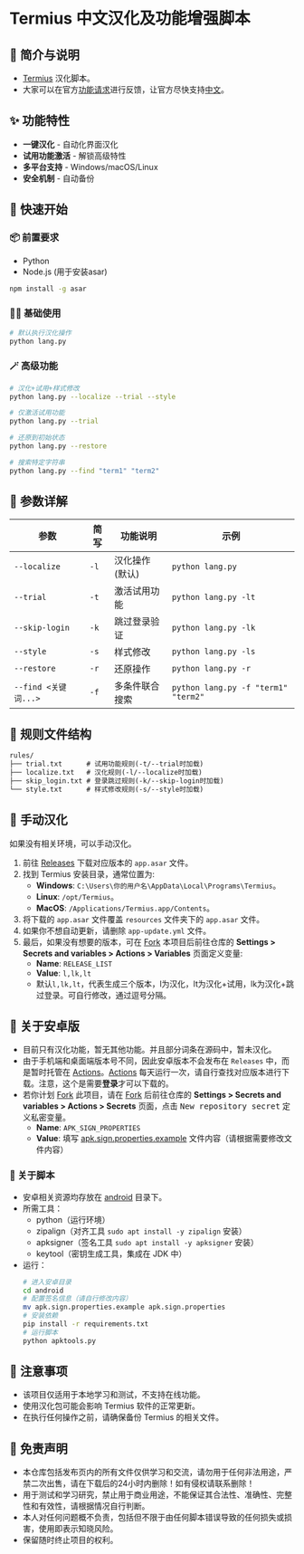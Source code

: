 # Termius 中文汉化及功能增强脚本

## 🎉 简介与说明

- [Termius][termius] 汉化脚本。
- 大家可以在官方[功能请求][consideration]进行反馈，让官方尽快支持[中文][localization]。

## ✨ 功能特性

- **一键汉化** - 自动化界面汉化
- **试用功能激活** - 解锁高级特性
- **多平台支持** - Windows/macOS/Linux
- **安全机制** - 自动备份

## 🚀 快速开始

### 📦 前置要求

- Python
- Node.js (用于安装asar)

```bash
npm install -g asar
```

### 🧑‍💻 基础使用

```bash
# 默认执行汉化操作
python lang.py
```

### 🪄 高级功能

```bash
# 汉化+试用+样式修改
python lang.py --localize --trial --style

# 仅激活试用功能
python lang.py --trial

# 还原到初始状态
python lang.py --restore

# 搜索特定字符串
python lang.py --find "term1" "term2"
```

## 🔬 参数详解

| 参数                | 简写   | 功能说明     | 示例                                  |
|-------------------|------|----------|-------------------------------------|
| `--localize`      | `-l` | 汉化操作(默认) | `python lang.py`                    |
| `--trial`         | `-t` | 激活试用功能   | `python lang.py -lt`                |
| `--skip-login`    | `-k` | 跳过登录验证   | `python lang.py -lk`                |
| `--style`         | `-s` | 样式修改     | `python lang.py -ls`                |
| `--restore`       | `-r` | 还原操作     | `python lang.py -r`                 |
| `--find <关键词...>` | `-f` | 多条件联合搜索  | `python lang.py -f "term1" "term2"` |

## 📂 规则文件结构

```markdown
rules/
├── trial.txt      # 试用功能规则(-t/--trial时加载)
├── localize.txt   # 汉化规则(-l/--localize时加载)
├── skip_login.txt # 登录跳过规则(-k/--skip-login时加载)
└── style.txt      # 样式修改规则(-s/--style时加载)
```

## 🤷 手动汉化

如果没有相关环境，可以手动汉化。

1. 前往 [Releases][releases] 下载对应版本的 `app.asar` 文件。
2. 找到 Termius 安装目录，通常位置为:
    - **Windows**: `C:\Users\你的用户名\AppData\Local\Programs\Termius`。
    - **Linux**: `/opt/Termius`。
    - **MacOS**: `/Applications/Termius.app/Contents`。
3. 将下载的 `app.asar` 文件覆盖 `resources` 文件夹下的 `app.asar` 文件。
4. 如果你不想自动更新，请删除 `app-update.yml` 文件。
5. 最后，如果没有想要的版本，可在 [Fork][fork] 本项目后前往仓库的 **Settings > Secrets and variables > Actions > Variables** 页面定义变量:
   - **Name**: `RELEASE_LIST`
   - **Value**: `l,lk,lt`
   - 默认`l,lk,lt`，代表生成三个版本，l为汉化，lt为汉化+试用，lk为汉化+跳过登录。可自行修改，通过逗号分隔。

## 📱 关于安卓版
- 目前只有汉化功能，暂无其他功能。并且部分词条在源码中，暂未汉化。
- 由于手机端和桌面端版本号不同，因此安卓版本不会发布在 `Releases` 中，而是暂时托管在 [Actions][localize-android]。[Actions][localize-android] 每天运行一次，请自行查找对应版本进行下载。注意，这个是需要**登录**才可以下载的。
- 若你计划 [Fork][fork] 此项目，请在 [Fork][fork] 后前往仓库的 **Settings > Secrets and variables > Actions > Secrets** 页面，点击 <kbd>New repository secret</kbd> 定义私密变量。
  - **Name**: `APK_SIGN_PROPERTIES`
  - **Value**: 填写 [apk.sign.properties.example](android/apk.sign.properties.example) 文件内容（请根据需要修改文件内容）

### 🤖 关于脚本
- 安卓相关资源均存放在 [android](android) 目录下。
- 所需工具：
  - python（运行环境）
  - zipalign（对齐工具 `sudo apt install -y zipalign` 安装）
  - apksigner（签名工具 `sudo apt install -y apksigner` 安装）
  - keytool（密钥生成工具，集成在 JDK 中）
- 运行：
   ```bash
   # 进入安卓目录
   cd android
   # 配置签名信息（请自行修改内容）
   mv apk.sign.properties.example apk.sign.properties
   # 安装依赖
   pip install -r requirements.txt
   # 运行脚本
   python apktools.py
   ```

## 🔔 注意事项

- 该项目仅适用于本地学习和测试，不支持在线功能。
- 使用汉化包可能会影响 Termius 软件的正常更新。
- 在执行任何操作之前，请确保备份 Termius 的相关文件。

## 📜 免责声明

- 本仓库包括发布页内的所有文件仅供学习和交流，请勿用于任何非法用途，严禁二次出售，请在下载后的24小时内删除！如有侵权请联系删除！
- 用于测试和学习研究，禁止用于商业用途，不能保证其合法性、准确性、完整性和有效性，请根据情况自行判断。
- 本人对任何问题概不负责，包括但不限于由任何脚本错误导致的任何损失或损害，使用即表示知晓风险。
- 保留随时终止项目的权利。


<!-- LINK -->
[termius]: https://termius.com
[consideration]: https://ideas.termius.com/tabs/1-under-consideration
[localization]: https://ideas.termius.com/c/82-chinese-localization
[releases]: https://github.com/ArcSurge/Termius-Pro-zh_CN/releases
[fork]: https://github.com/ArcSurge/Termius-Pro-zh_CN/fork
[secrets]: https://github.com/ArcSurge/Termius-Pro-zh_CN/settings/secrets/actions
[variables]: https://github.com/ArcSurge/Termius-Pro-zh_CN/settings/variables/actions
[actions]: https://github.com/ArcSurge/Termius-Pro-zh_CN/actions
[localize-android]: https://github.com/ArcSurge/Termius-Pro-zh_CN/actions/workflows/localize-android.yml